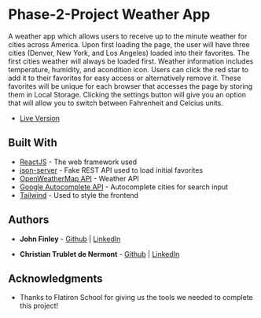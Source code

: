 # Phase-2-Project Weather App

A weather app which allows users to receive up to the minute weather for cities across America. Upon first loading the page, the user will have three cities (Denver, New York, and Los Angeles) loaded into their favorites. The first cities weather will always be loaded first. Weather information includes temperature, humidity, and acondition icon. Users can click the red star to add it to their favorites for easy access or alternatively remove it. These favorites will be unique for each browser that accesses the page by storing them in Local Storage. Clicking the settings button will give you an option that will allow you to switch between Fahrenheit and Celcius units.

* [Live Version](https://phase-2-project.netlify.app/)

## Built With

* [ReactJS](https://reactjs.org/docs/getting-started.html) - The web framework used
* [json-server](https://maven.apache.org/) - Fake REST API used to load initial favorites
* [OpenWeatherMap API](https://openweathermap.org/api) - Weather API
* [Google Autocomplete API](https://developers.google.com/maps/documentation/javascript/place-autocomplete) - Autocomplete cities for search input
* [Tailwind](https://tailwindcss.com/docs/guides/create-react-app) - Used to style the frontend

## Authors

* **John Finley** - [Github](https://github.com/jfinley6) | [LinkedIn](https://www.linkedin.com/in/john-tyler-finley/) 

* **Christian Trublet de Nermont** - [Github](https://github.com/MemphisFoo) | [LinkedIn](https://www.linkedin.com/in/christiantrublet/) 


## Acknowledgments

* Thanks to Flatiron School for giving us the tools we needed to complete this project!
